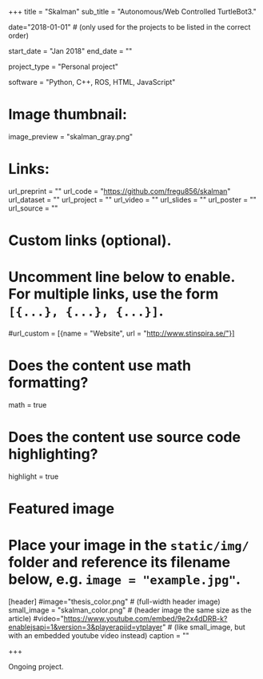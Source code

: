+++
title = "Skalman"
sub_title = "Autonomous/Web Controlled TurtleBot3."

date="2018-01-01" # (only used for the projects to be listed in the correct order)

start_date = "Jan 2018"
end_date = ""

project_type = "Personal project"

software = "Python, C++, ROS, HTML, JavaScript"

# Image thumbnail:
image_preview = "skalman_gray.png"

# Links:
url_preprint = ""
url_code = "https://github.com/fregu856/skalman"
url_dataset = ""
url_project = ""
url_video = ""
url_slides = ""
url_poster = ""
url_source = ""

# Custom links (optional).
#   Uncomment line below to enable. For multiple links, use the form `[{...}, {...}, {...}]`.
#url_custom = [{name = "Website", url = "http://www.stinspira.se/"}]

# Does the content use math formatting?
math = true

# Does the content use source code highlighting?
highlight = true

# Featured image
# Place your image in the `static/img/` folder and reference its filename below, e.g. `image = "example.jpg"`.
[header]
#image="thesis_color.png" # (full-width header image)
small_image = "skalman_color.png" # (header image the same size as the article)
#video="https://www.youtube.com/embed/9e2x4dDRB-k?enablejsapi=1&version=3&playerapiid=ytplayer" # (like small_image, but with an embedded youtube video instead)
caption = ""

+++

Ongoing project.
